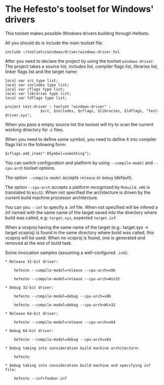 # The Hefesto's toolset for Windows' drivers

This toolset makes possible Windows drivers building through Hefesto.

All you should do is include the main toolset file:

	include ~/toolsets/windows/driver/windows-driver.hsl
	
After you need to declare the project by using the toolset ``windows-driver``. The project takes a
source list, includes list, compiler flags list, libraries list, linker flags list and the target name:

	local var src type list;
	local var includes type list;
	local var cflags type list;
	local var libraries type list;
	local var ldflags type list;

	project test-driver : toolset "windows-driver" : 
					$src, $includes, $cflags, $libraries, $ldflags, "test-driver.sys";

When you pass a empty source list the toolset will try to scan the current working directory
for .c files.

When you need to define some symbol, you need to define it into compiler flags list in the following
form:

	$cflags.add_item("-DSymbol=something");
	
You can switch configuration and platform by using ``--compile-model`` and ``--cpu-arch`` toolset options.

The option ``--compile-model`` accepts ``release`` or ``debug`` (default).

The option ``--cpu-arch`` accepts a platform recognized by ``Msbuild``. ``x86`` is translated to ``Win32``.
When not specified the architecture is driven by the current build machine processor architecture.

You can you ``--inf`` to specify a .inf file. When not specified will be infered a inf named with the same
name of the target saved into the directory where build was called, e.g: ``target.sys``, expected ``target.inf``.

When a vcxproj having the same name of the target (e.g.: target.sys -> target.vcxproj) is found in the same
directory where build was called, this vcxproj will be used. When no vcxproj is found, one is generated and
removed at the end of build task.

Some invocation samples (assuming a well-confgured ``.ivk``):

	* Release 32-bit driver: 

		hefesto --compile-model=release --cpu-arch=x86
		
		hefesto --compile-model=release --cpu-arch=Win32
	
	* Debug 32-bit driver:
	
		hefesto --compile-model=debug --cpu-arch=x86
		
		hefesto --compile-model=debug --cpu-arch=Win32
		
	* Release 64-bit driver:
	
		hefesto --compile-model=release --cpu-arch=x64
		
	* Debug 64-bit driver:
	
		hefesto --compile-model=debug --cpu-arch=x64

	* Debug taking into consideration build machine architecture:
	
		hefesto
		
	* Debug taking into consideration build machine and specifying inf file:
	
		hefesto --inf=foobar.inf
